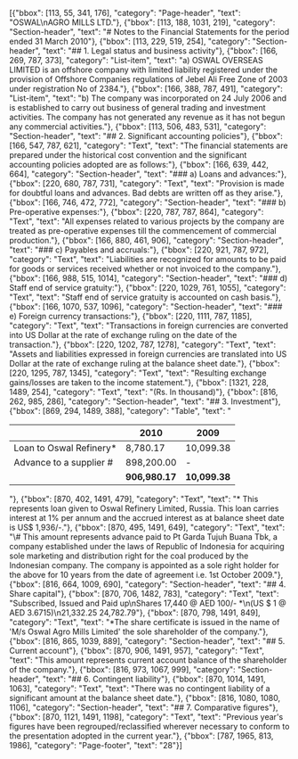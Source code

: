 [{"bbox": [113, 55, 341, 176], "category": "Page-header", "text": "OSWAL\nAGRO MILLS LTD."}, {"bbox": [113, 188, 1031, 219], "category": "Section-header", "text": "# Notes to the Financial Statements for the period ended 31 March 2010"}, {"bbox": [113, 229, 519, 254], "category": "Section-header", "text": "## 1. Legal status and business activity"}, {"bbox": [166, 269, 787, 373], "category": "List-item", "text": "a) OSWAL OVERSEAS LIMITED is an offshore company with limited liability registered under the provision of Offshore Companies regulations of Jebel Ali Free Zone of 2003 under registration No of 2384."}, {"bbox": [166, 388, 787, 491], "category": "List-item", "text": "b) The company was incorporated on 24 July 2006 and is established to carry out business of general trading and investment activities. The company has not generated any revenue as it has not begun any commercial activities."}, {"bbox": [113, 506, 483, 531], "category": "Section-header", "text": "## 2. Significant accounting policies"}, {"bbox": [166, 547, 787, 621], "category": "Text", "text": "The financial statements are prepared under the historical cost convention and the significant accounting policies adopted are as follows:"}, {"bbox": [166, 639, 442, 664], "category": "Section-header", "text": "### a) Loans and advances:"}, {"bbox": [220, 680, 787, 731], "category": "Text", "text": "Provision is made for doubtful loans and advances. Bad debts are written off as they arise."}, {"bbox": [166, 746, 472, 772], "category": "Section-header", "text": "### b) Pre-operative expenses:"}, {"bbox": [220, 787, 787, 864], "category": "Text", "text": "All expenses related to various projects by the company are treated as pre-operative expenses till the commencement of commercial production."}, {"bbox": [166, 880, 461, 906], "category": "Section-header", "text": "### c) Payables and accruals:"}, {"bbox": [220, 921, 787, 972], "category": "Text", "text": "Liabilities are recognized for amounts to be paid for goods or services received whether or not invoiced to the company."}, {"bbox": [166, 988, 515, 1014], "category": "Section-header", "text": "### d) Staff end of service gratuity:"}, {"bbox": [220, 1029, 761, 1055], "category": "Text", "text": "Staff end of service gratuity is accounted on cash basis."}, {"bbox": [166, 1070, 537, 1096], "category": "Section-header", "text": "### e) Foreign currency transactions:"}, {"bbox": [220, 1111, 787, 1185], "category": "Text", "text": "Transactions in foreign currencies are converted into US Dollar at the rate of exchange ruling on the date of the transaction."}, {"bbox": [220, 1202, 787, 1278], "category": "Text", "text": "Assets and liabilities expressed in foreign currencies are translated into US Dollar at the rate of exchange ruling at the balance sheet date."}, {"bbox": [220, 1295, 787, 1345], "category": "Text", "text": "Resulting exchange gains/losses are taken to the income statement."}, {"bbox": [1321, 228, 1489, 254], "category": "Text", "text": "(Rs. In thousand)"}, {"bbox": [816, 262, 985, 286], "category": "Section-header", "text": "## 3. Investment"}, {"bbox": [869, 294, 1489, 388], "category": "Table", "text": "<table><thead><tr><th></th><th>2010</th><th>2009</th></tr></thead><tbody><tr><td>Loan to Oswal Refinery*</td><td>8,780.17</td><td>10,099.38</td></tr><tr><td>Advance to a supplier #</td><td>898,200.00</td><td>-</td></tr><tr><td></td><td><strong>906,980.17</strong></td><td><strong>10,099.38</strong></td></tr></tbody></table>"}, {"bbox": [870, 402, 1491, 479], "category": "Text", "text": "* This represents loan given to Oswal Refinery Limited, Russia. This loan carries interest at 1% per annum and the accrued interest as at balance sheet date is US$ 1,936/-."}, {"bbox": [870, 495, 1491, 649], "category": "Text", "text": "\\# This amount represents advance paid to Pt Garda Tujuh Buana Tbk, a company established under the laws of Republic of Indonesia for acquiring sole marketing and distribution right for the coal produced by the Indonesian company. The company is appointed as a sole right holder for the above for 10 years from the date of agreement i.e. 1st October 2009."}, {"bbox": [816, 664, 1009, 690], "category": "Section-header", "text": "## 4. Share capital"}, {"bbox": [870, 706, 1482, 783], "category": "Text", "text": "Subscribed, Issued and Paid up\nShares 17,440 @ AED 100/- *\n(US $ 1 @ AED 3.6715)\n21,332.25 24,782.79"}, {"bbox": [870, 798, 1491, 849], "category": "Text", "text": "*The share certificate is issued in the name of 'M/s Oswal Agro Mills Limited' the sole shareholder of the company."}, {"bbox": [816, 865, 1039, 889], "category": "Section-header", "text": "## 5. Current account"}, {"bbox": [870, 906, 1491, 957], "category": "Text", "text": "This amount represents current account balance of the shareholder of the company."}, {"bbox": [816, 973, 1067, 999], "category": "Section-header", "text": "## 6. Contingent liability"}, {"bbox": [870, 1014, 1491, 1063], "category": "Text", "text": "There was no contingent liability of a significant amount at the balance sheet date."}, {"bbox": [816, 1080, 1080, 1106], "category": "Section-header", "text": "## 7. Comparative figures"}, {"bbox": [870, 1121, 1491, 1198], "category": "Text", "text": "Previous year's figures have been regrouped/reclassified wherever necessary to conform to the presentation adopted in the current year."}, {"bbox": [787, 1965, 813, 1986], "category": "Page-footer", "text": "28"}]
